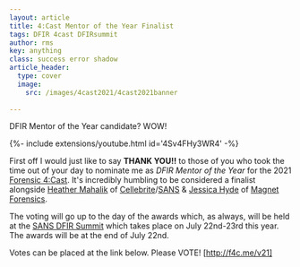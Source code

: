 ```yaml
---
layout: article
title: 4:Cast Mentor of the Year Finalist
tags: DFIR 4cast DFIRsummit
author: rms
key: anything
class: success error shadow
article_header:
  type: cover
  image:
    src: /images/4cast2021/4cast2021banner
    
---
```

DFIR Mentor of the Year candidate? WOW! 

<div>{%- include extensions/youtube.html id='4Sv4FHy3WR4' -%}</div>

First off I would just like to say **THANK YOU!!** to those of you who took the time out of your day to nominate me as *DFIR Mentor of the Year* for the 2021 [Forensic 4:Cast](https://forensic4cast.com/). It's incredibly humbling to be considered a finalist alongside [Heather Mahalik](https://twitter.com/HeatherMahalik) of [Cellebrite](https://www.cellebrite.com)/[SANS](https://www.sans.org) & [Jessica Hyde](https://twitter.com/B1N2H3X0) of [Magnet Forensics](https://www.magnetforensics.com). 

The voting will go up to the day of the awards which, as always, will be held at the [SANS DFIR Summit](https://www.sans.org/cyber-security-training-events/digital-forensics-summit-2021/) which takes place on July 22nd-23rd this year. The awards will be at the end of July 22nd.

Votes can be placed at the link below. Please VOTE!
[http://f4c.me/v21]

<!--more-->
